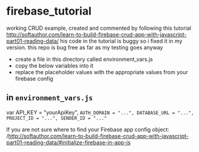 # firebase_tutorial
working CRUD example, created and commented by following this tutorial http://softauthor.com/learn-to-build-firebase-crud-app-with-javascript-part01-reading-data/ his code in the tutorial is buggy so i fixed it in my version. this repo is bug free as far as my testing goes anyway

* create a file in this directory called environment_vars.js
* copy the below variables into it
* replace the placeholder values with the appropriate values from your firebase config
## in `environment_vars.js` ##
var API_KEY = "yourApiKey",
`AUTH_DOMAIN = "...",
DATABASE_URL = "...",
PROJECT_ID = "...",
SENDER_ID = "..."`

If you are not sure where to find your Firebase app config object:
/http://softauthor.com/learn-to-build-firebase-crud-app-with-javascript-part01-reading-data/#initialize-firebase-in-app-js
